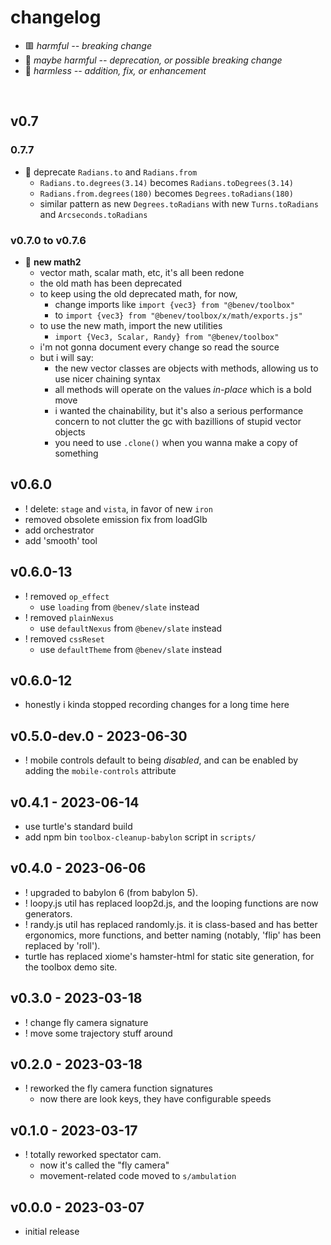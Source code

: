 
# changelog

- 🟥 *harmful -- breaking change*
- 🔶 *maybe harmful -- deprecation, or possible breaking change*
- 🍏 *harmless -- addition, fix, or enhancement*

<br/>

## v0.7

### 0.7.7
- 🔶 deprecate `Radians.to` and `Radians.from`
  - `Radians.to.degrees(3.14)` becomes `Radians.toDegrees(3.14)`
  - `Radians.from.degrees(180)` becomes `Degrees.toRadians(180)`
  - similar pattern as new `Degrees.toRadians` with new `Turns.toRadians` and `Arcseconds.toRadians`

### v0.7.0 to v0.7.6
- 🍏 **new math2**
  - vector math, scalar math, etc, it's all been redone
  - the old math has been deprecated
  - to keep using the old deprecated math, for now,
    - change imports like `import {vec3} from "@benev/toolbox"`
    - to `import {vec3} from "@benev/toolbox/x/math/exports.js"`
  - to use the new math, import the new utilities
    - `import {Vec3, Scalar, Randy} from "@benev/toolbox"`
  - i'm not gonna document every change so read the source
  - but i will say:
    - the new vector classes are objects with methods, allowing us to use nicer chaining syntax
    - all methods will operate on the values *in-place* which is a bold move
    - i wanted the chainability, but it's also a serious performance concern to not clutter the gc with bazillions of stupid vector objects
    - you need to use `.clone()` when you wanna make a copy of something

## v0.6.0

- ! delete: `stage` and `vista`, in favor of new `iron`
- removed obsolete emission fix from loadGlb
- add orchestrator
- add 'smooth' tool

## v0.6.0-13
- ! removed `op_effect`
  - use `loading` from `@benev/slate` instead
- ! removed `plainNexus`
  - use `defaultNexus` from `@benev/slate` instead
- ! removed `cssReset`
  - use `defaultTheme` from `@benev/slate` instead

## v0.6.0-12
- honestly i kinda stopped recording changes for a long time here

## v0.5.0-dev.0 - 2023-06-30
- ! <benev-theater> mobile controls default to being *disabled*, and can be enabled by adding the `mobile-controls` attribute

## v0.4.1 - 2023-06-14
- use turtle's standard build
- add npm bin `toolbox-cleanup-babylon` script in `scripts/`

## v0.4.0 - 2023-06-06
- ! upgraded to babylon 6 (from babylon 5).
- ! loopy.js util has replaced loop2d.js, and the looping functions are now generators.
- ! randy.js util has replaced randomly.js. it is class-based and has better ergonomics, more functions, and better naming (notably, 'flip' has been replaced by 'roll').
- turtle has replaced xiome's hamster-html for static site generation, for the toolbox demo site.

## v0.3.0 - 2023-03-18
- ! change fly camera signature
- ! move some trajectory stuff around

## v0.2.0 - 2023-03-18
- ! reworked the fly camera function signatures
  - now there are look keys, they have configurable speeds

## v0.1.0 - 2023-03-17
- ! totally reworked spectator cam.
  - now it's called the "fly camera"
  - movement-related code moved to `s/ambulation`

## v0.0.0 - 2023-03-07
- initial release

